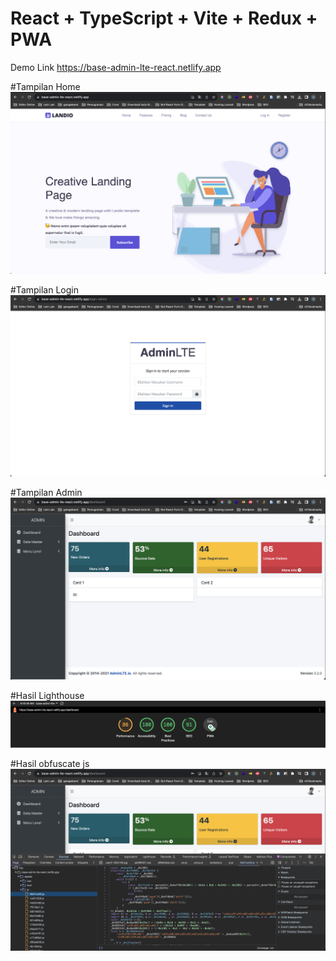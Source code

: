 # React + TypeScript + Vite + Redux + PWA

Demo Link https://base-admin-lte-react.netlify.app

#Tampilan Home
<img src="./ss/Screenshot 2023-10-03 at 15.35.27.png"/>

#Tampilan Login
<img src="./ss/Screenshot 2023-10-03 at 15.35.35.png"/>

#Tampilan Admin
<img src="./ss/Screenshot 2023-10-03 at 15.35.45.png"/>

#Hasil Lighthouse
<img src="./ss/Screenshot 2023-10-03 at 09.45.09.png"/>

#Hasil obfuscate js
<img src="./ss/Screenshot 2023-10-03 at 15.36.14.png"/>
